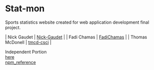 # Stat-mon
Sports statistics website created for web application development final project.

| Nick Gaudet | [Nick-Gaudet](https://github.com/Nick-Gaudet) |
| Fadi Chamas | [FadiChamas](https://github.com/FadiChamas) |
| Thomas McDonell | [tmcd-csci](https://github.com/tmcd-csci) |

Independent Portion  
[here](./node.js_packages.pdf)  
[npm_reference](https://www.npmjs.com/package/vue-simple-password-meter)
